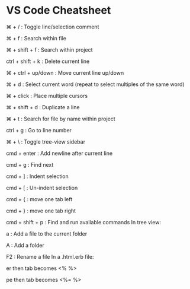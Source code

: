 # VS Code Cheatsheet

⌘ + / : Toggle line/selection comment

⌘ + f : Search within file

⌘ + shift + f : Search within project

ctrl + shift + k : Delete current line

⌘ + ctrl + up/down : Move current line up/down

⌘ + d : Select current word (repeat to select multiples of the same word)

⌘ + click : Place multiple cursors

⌘ + shift + d : Duplicate a line

⌘ + t : Search for file by name within project

ctrl + g : Go to line number

⌘ + \ : Toggle tree-view sidebar

cmd + enter : Add newline after current line

cmd + g : Find next

cmd + ] : Indent selection

cmd + [ : Un-indent selection

cmd + { : move one tab left

cmd + } : move one tab right

cmd + shift + p : Find and run available commands
In tree view:

a : Add a file to the current folder

A : Add a folder

F2 : Rename a file
In a .html.erb file:

er then tab becomes <% %>

pe then tab becomes <%= %>
